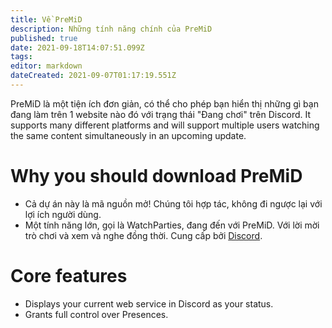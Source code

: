```yaml
---
title: Về PreMiD
description: Những tính năng chính của PreMiD
published: true
date: 2021-09-18T14:07:51.099Z
tags:
editor: markdown
dateCreated: 2021-09-07T01:17:19.551Z
---
```


PreMiD là một tiện ích đơn giản, có thể cho phép bạn hiển thị những gì bạn đang làm trên 1 website nào đó với trạng thái "Đang chơi" trên Discord. It supports many different platforms and will support multiple users watching the same content simultaneously in an upcoming update.

# Why you should download PreMiD
- Cả dự án này là mã nguồn mở! Chúng tôi hợp tác, không đi ngược lại với lợi ích người dùng.
- Một tính năng lớn, gọi là WatchParties, đang đến với PreMiD. Với lời mời trò chơi và xem và nghe đồng thời. Cung cấp bởi [Discord](https://discordapp.com/).

# Core features
- Displays your current web service in Discord as your status.
- Grants full control over Presences.